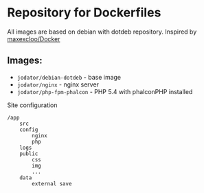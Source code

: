 # Repository for Dockerfiles

All images are based on debian with dotdeb repository. Inspired by [maxexcloo/Docker](https://github.com/maxexcloo/Docker)

## Images:

* `jodator/debian-dotdeb` - base image
* `jodator/nginx` - nginx server
* `jodator/php-fpm-phalcon` - PHP 5.4 with phalconPHP installed

Site configuration

    /app
        src
        config
            nginx
            php
        logs
        public
            css
            img
            ...
        data
            external save
